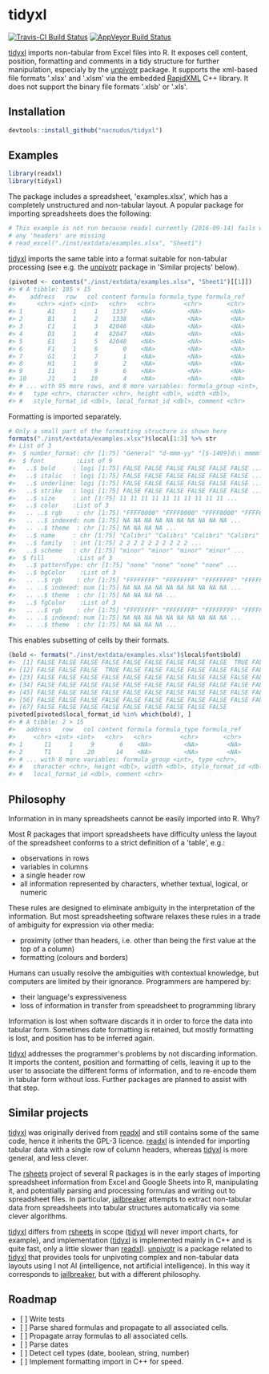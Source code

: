 
<!-- README.md is generated from README.Rmd. Please edit that file -->
tidyxl
======

[![Travis-CI Build Status](https://travis-ci.org/nacnudus/unpivotr.svg?branch=master)](https://travis-ci.org/nacnudus/unpivotr) [![AppVeyor Build Status](https://ci.appveyor.com/api/projects/status/github/nacnudus/tidyxl?branch=master&svg=true)](https://ci.appveyor.com/project/nacnudus/tidyxl)

[tidyxl](https://github.com/nacnudus/tidyxl) imports non-tabular from Excel files into R. It exposes cell content, position, formatting and comments in a tidy structure for further manipulation, especialy by the [unpivotr](https://github.com/nacnudus/unpivotr) package. It supports the xml-based file formats '.xlsx' and '.xlsm' via the embedded [RapidXML](http://rapidxml.sourceforge.net) C++ library. It does not support the binary file formats '.xlsb' or '.xls'.

Installation
------------

``` r
devtools::install_github("nacnudus/tidyxl")
```

Examples
--------

``` r
library(readxl)
library(tidyxl)
```

The package includes a spreadsheet, 'examples.xlsx', which has a completely unstructured and non-tabular layout. A popular package for importing spreadsheets does the following:

``` r
# This example is not run because readxl currently (2016-09-14) fails where
# any 'headers' are missing
# read_excel("./inst/extdata/examples.xlsx", "Sheet1")
```

[tidyxl](https://github.com/nacnudus/tidyxl) imports the same table into a format suitable for non-tabular processing (see e.g. the [unpivotr](https://github.com/nacnudus/unpivotr) package in 'Similar projects' below).

``` r
(pivoted <- contents("./inst/extdata/examples.xlsx", "Sheet1")[[1]])
#> # A tibble: 105 × 15
#>    address   row   col content formula formula_type formula_ref
#>      <chr> <int> <int>   <chr>   <chr>        <chr>       <chr>
#> 1       A1     1     1    1337    <NA>         <NA>        <NA>
#> 2       B1     1     2    1338    <NA>         <NA>        <NA>
#> 3       C1     1     3   42046    <NA>         <NA>        <NA>
#> 4       D1     1     4   42047    <NA>         <NA>        <NA>
#> 5       E1     1     5   42048    <NA>         <NA>        <NA>
#> 6       F1     1     6       0    <NA>         <NA>        <NA>
#> 7       G1     1     7       1    <NA>         <NA>        <NA>
#> 8       H1     1     8       2    <NA>         <NA>        <NA>
#> 9       I1     1     9       6    <NA>         <NA>        <NA>
#> 10      J1     1    10       4    <NA>         <NA>        <NA>
#> # ... with 95 more rows, and 8 more variables: formula_group <int>,
#> #   type <chr>, character <chr>, height <dbl>, width <dbl>,
#> #   style_format_id <dbl>, local_format_id <dbl>, comment <chr>
```

Formatting is imported separately.

``` r
# Only a small part of the formatting structure is shown here
formats("./inst/extdata/examples.xlsx")$local[1:3] %>% str
#> List of 3
#>  $ number_format: chr [1:75] "General" "d-mmm-yy" "[$-1409]d\\ mmmm\\ yyyy;@" "yyyy\\ mmmm\\ dddd" ...
#>  $ font         :List of 9
#>   ..$ bold     : logi [1:75] FALSE FALSE FALSE FALSE FALSE FALSE ...
#>   ..$ italic   : logi [1:75] FALSE FALSE FALSE FALSE FALSE FALSE ...
#>   ..$ underline: logi [1:75] FALSE FALSE FALSE FALSE FALSE FALSE ...
#>   ..$ strike   : logi [1:75] FALSE FALSE FALSE FALSE FALSE FALSE ...
#>   ..$ size     : int [1:75] 11 11 11 11 11 11 11 11 11 11 ...
#>   ..$ color    :List of 3
#>   .. ..$ rgb    : chr [1:75] "FFFF0000" "FFFF0000" "FFFF0000" "FFFF0000" ...
#>   .. ..$ indexed: num [1:75] NA NA NA NA NA NA NA NA NA NA ...
#>   .. ..$ theme  : chr [1:75] NA NA NA NA ...
#>   ..$ name     : chr [1:75] "Calibri" "Calibri" "Calibri" "Calibri" ...
#>   ..$ family   : int [1:75] 2 2 2 2 2 2 2 2 2 2 ...
#>   ..$ scheme   : chr [1:75] "minor" "minor" "minor" "minor" ...
#>  $ fill         :List of 3
#>   ..$ patternType: chr [1:75] "none" "none" "none" "none" ...
#>   ..$ bgColor    :List of 3
#>   .. ..$ rgb    : chr [1:75] "FFFFFFFF" "FFFFFFFF" "FFFFFFFF" "FFFFFFFF" ...
#>   .. ..$ indexed: num [1:75] NA NA NA NA NA NA NA NA NA NA ...
#>   .. ..$ theme  : chr [1:75] NA NA NA NA ...
#>   ..$ fgColor    :List of 3
#>   .. ..$ rgb    : chr [1:75] "FFFFFFFF" "FFFFFFFF" "FFFFFFFF" "FFFFFFFF" ...
#>   .. ..$ indexed: num [1:75] NA NA NA NA NA NA NA NA NA NA ...
#>   .. ..$ theme  : chr [1:75] NA NA NA NA ...
```

This enables subsetting of cells by their formats.

``` r
(bold <- formats("./inst/extdata/examples.xlsx")$local$font$bold)
#>  [1] FALSE FALSE FALSE FALSE FALSE FALSE FALSE FALSE FALSE  TRUE FALSE
#> [12] FALSE FALSE FALSE  TRUE FALSE FALSE FALSE FALSE FALSE FALSE FALSE
#> [23] FALSE FALSE FALSE FALSE FALSE FALSE FALSE FALSE FALSE FALSE FALSE
#> [34] FALSE FALSE FALSE FALSE FALSE FALSE FALSE FALSE FALSE FALSE FALSE
#> [45] FALSE FALSE FALSE FALSE FALSE FALSE FALSE FALSE FALSE FALSE FALSE
#> [56] FALSE FALSE FALSE FALSE FALSE FALSE FALSE FALSE FALSE FALSE FALSE
#> [67] FALSE FALSE FALSE FALSE FALSE FALSE FALSE FALSE FALSE
pivoted[pivoted$local_format_id %in% which(bold), ]
#> # A tibble: 2 × 15
#>   address   row   col content formula formula_type formula_ref
#>     <chr> <int> <int>   <chr>   <chr>        <chr>       <chr>
#> 1      I1     1     9       6    <NA>         <NA>        <NA>
#> 2      T1     1    20      14    <NA>         <NA>        <NA>
#> # ... with 8 more variables: formula_group <int>, type <chr>,
#> #   character <chr>, height <dbl>, width <dbl>, style_format_id <dbl>,
#> #   local_format_id <dbl>, comment <chr>
```

Philosophy
----------

Information in in many spreadsheets cannot be easily imported into R. Why?

Most R packages that import spreadsheets have difficulty unless the layout of the spreadsheet conforms to a strict definition of a 'table', e.g.:

-   observations in rows
-   variables in columns
-   a single header row
-   all information represented by characters, whether textual, logical, or numeric

These rules are designed to eliminate ambiguity in the interpretation of the information. But most spreadsheeting software relaxes these rules in a trade of ambiguity for expression via other media:

-   proximity (other than headers, i.e. other than being the first value at the top of a column)
-   formatting (colours and borders)

Humans can usually resolve the ambiguities with contextual knowledge, but computers are limited by their ignorance. Programmers are hampered by:

-   their language's expressiveness
-   loss of information in transfer from spreadsheet to programming library

Information is lost when software discards it in order to force the data into tabular form. Sometimes date formatting is retained, but mostly formatting is lost, and position has to be inferred again.

[tidyxl](https://github.com/nacnudus/tidyxl) addresses the programmer's problems by not discarding information. It imports the content, position and formatting of cells, leaving it up to the user to associate the different forms of information, and to re-encode them in tabular form without loss. Further packages are planned to assist with that step.

Similar projects
----------------

[tidyxl](https://github.com/nacnudus/tidyxl) was originally derived from [readxl](https://github.com/hadley/readxl) and still contains some of the same code, hence it inherits the GPL-3 licence. [readxl](https://github.com/hadley/readxl) is intended for importing tabular data with a single row of column headers, whereas [tidyxl](https://github.com/nacnudus/tidyxl) is more general, and less clever.

The [rsheets](https://github.com/rsheets) project of several R packages is in the early stages of importing spreadsheet information from Excel and Google Sheets into R, manipulating it, and potentially parsing and processing formulas and writing out to spreadsheet files. In particular, [jailbreaker](https://github.com/rsheets/jailbreakr) attempts to extract non-tabular data from spreadsheets into tabular structures automatically via some clever algorithms.

[tidyxl](https://github.com/nacnudus/tidyxl) differs from [rsheets](https://github.com/rsheets) in scope ([tidyxl](https://github.com/nacnudus/tidyxl) will never import charts, for example), and implementation ([tidyxl](https://github.com/nacnudus/tidyxl) is implemented mainly in C++ and is quite fast, only a little slower than [readxl](https://github.com/hadley/readxl)). [unpivotr](https://github.com/nacnudus/unpivotr) is a package related to [tidyxl](https://github.com/nacnudus/tidyxl) that provides tools for unpivoting complex and non-tabular data layouts using I not AI (intelligence, not artificial intelligence). In this way it corresponds to [jailbreaker](https://github.com/rsheets/jailbreakr), but with a different philosophy.

Roadmap
-------

-   \[ \] Write tests
-   \[ \] Parse shared formulas and propagate to all associated cells.
-   \[ \] Propagate array formulas to all associated cells.
-   \[ \] Parse dates
-   \[ \] Detect cell types (date, boolean, string, number)
-   \[ \] Implement formatting import in C++ for speed.
